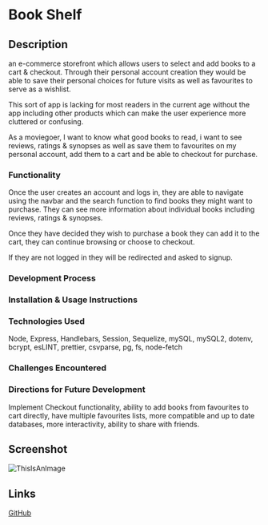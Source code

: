 # Book Shelf

## Description

an e-commerce storefront which allows users to select and add books to a cart & checkout. Through their personal account creation they would be able to save their personal choices for future visits as well as favourites to serve as a wishlist.

This sort of app is lacking for most readers in the current age without the app including other products which can make the user experience more cluttered or confusing.

As a moviegoer, I want to know what good books to read, i want to see reviews, ratings & synopses as well as save them to favourites on my personal account, add them to a cart and be able to checkout for purchase.

### Functionality

Once the user creates an account and logs in, they are able to navigate using the navbar and the search function to find books they might want to purchase. They can see more information about individual books including reviews, ratings & synopses. 

Once they have decided they wish to purchase a book they can add it to the cart, they can continue browsing or choose to checkout.

If they are not logged in they will be redirected and asked to signup.

### Development Process



### Installation & Usage Instructions



### Technologies Used

Node, Express, Handlebars, Session, Sequelize, mySQL, mySQL2, dotenv, bcrypt, esLINT, prettier, csvparse, pg, fs, node-fetch

### Challenges Encountered



### Directions for Future Development

Implement Checkout functionality, ability to add books from favourites to cart directly, have multiple favourites lists, more compatible and up to date databases, more interactivity, ability to share with friends.

## Screenshot

![ThisIsAnImage](Link)

## Links

[GitHub](https://github.com/jamesthomasbester/Book_Box)